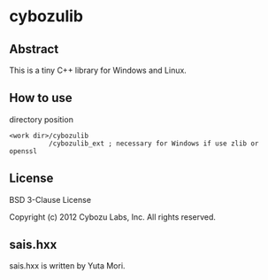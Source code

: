 cybozulib
=====

Abstract
-----
This is a tiny C++ library for Windows and Linux.


How to use
-----

directory position

    <work dir>/cybozulib
              /cybozulib_ext ; necessary for Windows if use zlib or openssl

License
-----
BSD 3-Clause License

Copyright (c) 2012 Cybozu Labs, Inc. All rights reserved.

sais.hxx
-----
sais.hxx is written by Yuta Mori.

